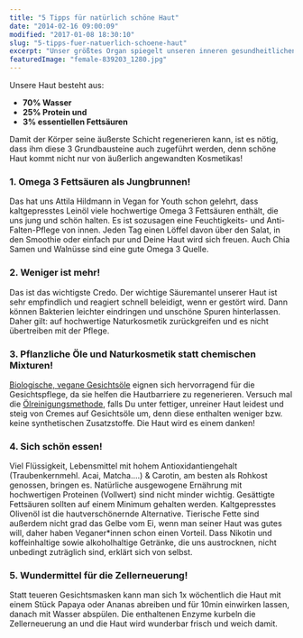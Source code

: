 ```yaml
---
title: "5 Tipps für natürlich schöne Haut"
date: "2014-02-16 09:00:09"
modified: "2017-01-08 18:30:10"
slug: "5-tipps-fuer-natuerlich-schoene-haut"
excerpt: "Unser größtes Organ spiegelt unseren inneren gesundheitlichen Zustand wider und lässt sich Mithilfe einiger kleiner Tipps und Tricks leicht verbessern."
featuredImage: "female-839203_1280.jpg"
---
```


Unsere Haut besteht aus:

*   **70% Wasser**
*   **25% Protein und**
*   **3% essentiellen Fettsäuren**

Damit der Körper seine äußerste Schicht regenerieren kann, ist es nötig, dass ihm diese 3 Grundbausteine auch zugeführt werden, denn schöne Haut kommt nicht nur von äußerlich angewandten Kosmetikas!

### 1\. Omega 3 Fettsäuren als Jungbrunnen!

Das hat uns Attila Hildmann in Vegan for Youth schon gelehrt, dass kaltgepresstes Leinöl viele hochwertige Omega 3 Fettsäuren enthält, die uns jung und schön halten. Es ist sozusagen eine Feuchtigkeits- und Anti-Falten-Pflege von innen. Jeden Tag einen Löffel davon über den Salat, in den Smoothie oder einfach pur und Deine Haut wird sich freuen. Auch Chia Samen und Walnüsse sind eine gute Omega 3 Quelle.

### 2\. Weniger ist mehr!

Das ist das wichtigste Credo. Der wichtige Säuremantel unserer Haut ist sehr empfindlich und reagiert schnell beleidigt, wenn er gestört wird. Dann können Bakterien leichter eindringen und unschöne Spuren hinterlassen. Daher gilt: auf hochwertige Naturkosmetik zurückgreifen und es nicht übertreiben mit der Pflege.

### 3\. Pflanzliche Öle und Naturkosmetik statt chemischen Mixturen!

[Biologische, vegane Gesichtsöle](https://www.veganblatt.com/vorteile-gesichtsoele) eignen sich hervorragend für die Gesichtspflege, da sie helfen die Hautbarriere zu regenerieren. Versuch mal die [Ölreinigungsmethode](https://www.veganblatt.com/layering-beauty-trend), falls Du unter fettiger, unreiner Haut leidest und steig von Cremes auf Gesichtsöle um, denn diese enthalten weniger bzw. keine synthetischen Zusatzstoffe. Die Haut wird es einem danken!

### 4\. Sich schön essen!

Viel Flüssigkeit, Lebensmittel mit hohem Antioxidantiengehalt (Traubenkernmehl. Acai, Matcha….) & Carotin, am besten als Rohkost genossen, bringen es. Natürliche ausgewogene Ernährung mit hochwertigen Proteinen (Vollwert) sind nicht minder wichtig. Gesättigte Fettsäuren sollten auf einem Minimum gehalten werden. Kaltgepresstes Olivenöl ist die hautverschönernde Alternative. Tierische Fette sind außerdem nicht grad das Gelbe vom Ei, wenn man seiner Haut was gutes will, daher haben Veganer\*innen schon einen Vorteil. Dass Nikotin und koffeinhaltige sowie alkoholhaltige Getränke, die uns austrocknen, nicht unbedingt zuträglich sind, erklärt sich von selbst.

### 5\. Wundermittel für die Zellerneuerung!

Statt teueren Gesichtsmasken kann man sich 1x wöchentlich die Haut mit einem Stück Papaya oder Ananas abreiben und für 10min einwirken lassen, danach mit Wasser abspülen. Die enthaltenen Enzyme kurbeln die Zellerneuerung an und die Haut wird wunderbar frisch und weich damit.